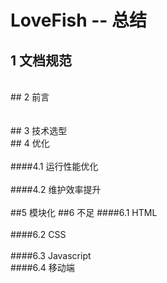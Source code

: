 # LoveFish -- 总结
## 1 文档规范
<br/>
## 2 前言
<br/>
<br/>
<br/>
## 3 技术选型
<br/>
## 4 优化
<br/>
<br/>
####4.1 运行性能优化
<br/>
<br/>
####4.2 维护效率提升
<br/>
<br/>
##5 模块化 
##6 不足
####6.1 HTML
<br/>
<br/>
####6.2 CSS
<br/>
<br/>
####6.3 Javascript
<br/>
####6.4 移动端
<br/>
